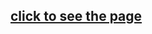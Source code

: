 ## [click to see the page](https://65eeeb6f0ff9fb35b58e97be--hilarious-licorice-8ee3f4.netlify.app/)
